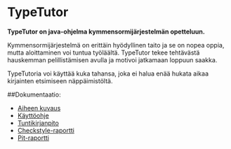 ﻿# TypeTutor

**TypeTutor on java-ohjelma kymmensormijärjestelmän opetteluun.**

Kymmensormijärjestelmä on erittäin hyödyllinen taito ja se on nopea oppia, mutta aloittaminen voi tuntua työläältä. TypeTutor tekee tehtävästä hauskemman pelillistämisen avulla ja motivoi jatkamaan loppuun saakka.

TypeTutoria voi käyttää kuka tahansa, joka ei halua enää hukata aikaa kirjainten etsimiseen näppäimistöltä.

##Dokumentaatio:

* [Aiheen kuvaus](dokumentaatio/aiheenKuvausJaRakenne.md)
* [Käyttöohje](dokumentaatio/käyttöohjeet.md)
* [Tuntikirjanpito](dokumentaatio/tuntikirjanpito.md) 
* [Checkstyle-raportti](https://htmlpreview.github.io/?https://github.com/MelDv/TypeTutor/blob/master/dokumentaatio/site/checkstyle.html)
* [Pit-raportti](https://htmlpreview.github.io/?https://github.com/MelDv/TypeTutor/blob/master/dokumentaatio/pit/201610091547/index.html)

